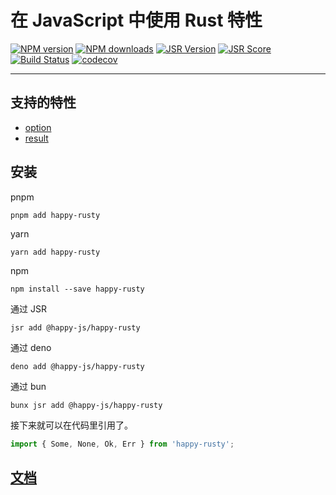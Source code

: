 # 在 JavaScript 中使用 Rust 特性

[![NPM version](https://img.shields.io/npm/v/happy-rusty.svg)](https://npmjs.org/package/happy-rusty)
[![NPM downloads](https://badgen.net/npm/dm/happy-rusty)](https://npmjs.org/package/happy-rusty)
[![JSR Version](https://jsr.io/badges/@happy-js/happy-rusty)](https://jsr.io/@happy-js/happy-rusty)
[![JSR Score](https://jsr.io/badges/@happy-js/happy-rusty/score)](https://jsr.io/@happy-js/happy-rusty/score)
[![Build Status](https://github.com/jiangjie/happy-rusty/actions/workflows/test.yml/badge.svg)](https://github.com/jiangjie/happy-rusty/actions/workflows/test.yml)
[![codecov](https://codecov.io/gh/JiangJie/happy-rusty/graph/badge.svg)](https://codecov.io/gh/JiangJie/happy-rusty)

---

## 支持的特性

- [option](https://doc.rust-lang.org/core/option/index.html)
- [result](https://doc.rust-lang.org/core/result/index.html)

## 安装

pnpm

```
pnpm add happy-rusty
```

yarn

```
yarn add happy-rusty
```

npm

```
npm install --save happy-rusty
```

通过 JSR

```
jsr add @happy-js/happy-rusty
```

通过 deno

```
deno add @happy-js/happy-rusty
```

通过 bun

```
bunx jsr add @happy-js/happy-rusty
```

接下来就可以在代码里引用了。

```ts
import { Some, None, Ok, Err } from 'happy-rusty';
```

## [文档](docs/index.md)